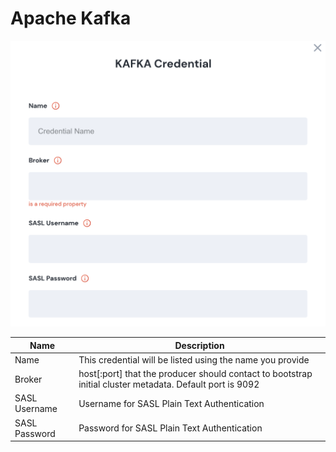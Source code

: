# Apache Kafka

![Information needed to onboard RAFKA connector](<../../.gitbook/assets/Screen Shot 2022-06-14 at 7.19.29 PM.png>)

| Name          | Description                                                                                               |
| ------------- | --------------------------------------------------------------------------------------------------------- |
| Name          | This credential will be listed using the name you provide                                                 |
| Broker        | host\[:port] that the producer should contact to bootstrap initial cluster metadata. Default port is 9092 |
| SASL Username | Username for SASL Plain Text Authentication                                                               |
| SASL Password | Password for SASL Plain Text Authentication                                                               |
